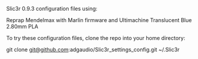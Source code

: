 Slic3r 0.9.3 configuration files using:

Reprap Mendelmax
  with Marlin firmware
  and Ultimachine Translucent Blue 2.80mm PLA


To try these configuration files, clone the repo into your home
directory:

git clone git@github.com:adgaudio/Slic3r_settings_config.git ~/.Slic3r



